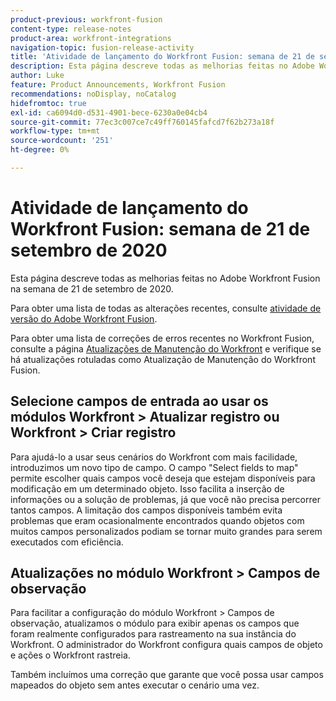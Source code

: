 ```yaml
---
product-previous: workfront-fusion
content-type: release-notes
product-area: workfront-integrations
navigation-topic: fusion-release-activity
title: 'Atividade de lançamento do Workfront Fusion: semana de 21 de setembro de 2020'
description: Esta página descreve todas as melhorias feitas no Adobe Workfront Fusion na semana de 21 de setembro de 2020.
author: Luke
feature: Product Announcements, Workfront Fusion
recommendations: noDisplay, noCatalog
hidefromtoc: true
exl-id: ca6094d0-d531-4901-bece-6230a0e04cb4
source-git-commit: 77ec3c007ce7c49ff760145fafcd7f62b273a18f
workflow-type: tm+mt
source-wordcount: '251'
ht-degree: 0%

---
```


# Atividade de lançamento do Workfront Fusion: semana de 21 de setembro de 2020

Esta página descreve todas as melhorias feitas no Adobe Workfront Fusion na semana de 21 de setembro de 2020.

Para obter uma lista de todas as alterações recentes, consulte [atividade de versão do Adobe Workfront Fusion](/help/workfront-fusion/fusion-product-releases/fusion-release-activity.md).

Para obter uma lista de correções de erros recentes no Workfront Fusion, consulte a página [Atualizações de Manutenção do Workfront](https://experienceleague.adobe.com/docs/workfront-known-issues/releases/current-updates.html) e verifique se há atualizações rotuladas como Atualização de Manutenção do Workfront Fusion.

## Selecione campos de entrada ao usar os módulos Workfront > Atualizar registro ou Workfront > Criar registro

Para ajudá-lo a usar seus cenários do Workfront com mais facilidade, introduzimos um novo tipo de campo. O campo &quot;Select fields to map&quot; permite escolher quais campos você deseja que estejam disponíveis para modificação em um determinado objeto. Isso facilita a inserção de informações ou a solução de problemas, já que você não precisa percorrer tantos campos. A limitação dos campos disponíveis também evita problemas que eram ocasionalmente encontrados quando objetos com muitos campos personalizados podiam se tornar muito grandes para serem executados com eficiência.


## Atualizações no módulo Workfront > Campos de observação

Para facilitar a configuração do módulo Workfront > Campos de observação, atualizamos o módulo para exibir apenas os campos que foram realmente configurados para rastreamento na sua instância do Workfront. O administrador do Workfront configura quais campos de objeto e ações o Workfront rastreia.

Também incluímos uma correção que garante que você possa usar campos mapeados do objeto sem antes executar o cenário uma vez.
